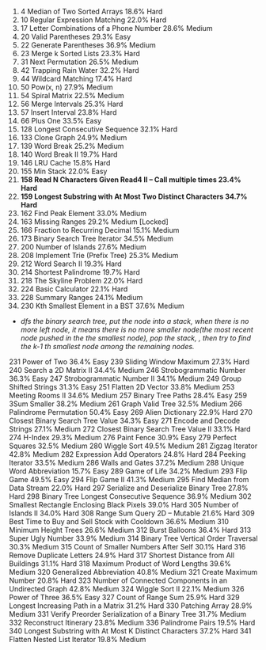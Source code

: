 1. 4 Median of Two Sorted Arrays 18.6% Hard  
1. 10 Regular Expression Matching 22.0% Hard  
1. 17 Letter Combinations of a Phone Number 28.6% Medium  
1. 20 Valid Parentheses 29.3% Easy  
1. 22 Generate Parentheses 36.9% Medium  
1. 23 Merge k Sorted Lists 23.3% Hard  
1. 31 Next Permutation 26.5% Medium  
1. 42 Trapping Rain Water 32.2% Hard  
1. 44 Wildcard Matching 17.4% Hard  
1. 50 Pow(x, n) 27.9% Medium  
1. 54 Spiral Matrix 22.5% Medium  
1. 56 Merge Intervals 25.3% Hard  
1. 57 Insert Interval 23.8% Hard  
1. 66 Plus One 33.5% Easy  
1. 128 Longest Consecutive Sequence 32.1% Hard  
1. 133 Clone Graph 24.9% Medium  
1. 139 Word Break 25.2% Medium  
1. 140 Word Break II 19.7% Hard  
1. 146 LRU Cache 15.8% Hard  
1. 155 Min Stack 22.0% Easy  
1. **158 Read N Characters Given Read4 II – Call multiple times 23.4% Hard**  
1. **159 Longest Substring with At Most Two Distinct Characters 34.7% Hard**  
1. 162 Find Peak Element 33.0% Medium  
1. 163 Missing Ranges 29.2% Medium  [Locked]  
1. 166 Fraction to Recurring Decimal 15.1% Medium  
1. 173 Binary Search Tree Iterator 34.5% Medium  
1. 200 Number of Islands 27.6% Medium  
1. 208 Implement Trie (Prefix Tree) 25.3% Medium   
1. 212 Word Search II 19.3% Hard  
1. 214 Shortest Palindrome 19.7% Hard  
1. 218 The Skyline Problem 22.0% Hard  
1. 224 Basic Calculator 22.1% Hard  
1. 228 Summary Ranges 24.1% Medium  
1. 230 Kth Smallest Element in a BST 37.6% Medium
  - *dfs the binary search tree, put the node into a stack, when there is no more left node, it means
  there is no more smaller node(the most recent node pushed in the the smallest node), pop the stack, 
  , then try to find the k-1 th smallest node among the remaining nodes.*
  
  
231 Power of Two 36.4% Easy
239 Sliding Window Maximum 27.3% Hard
240 Search a 2D Matrix II 34.4% Medium
246 Strobogrammatic Number 36.3% Easy
247 Strobogrammatic Number II 34.1% Medium
249 Group Shifted Strings 31.3% Easy
251 Flatten 2D Vector 33.8% Medium
253 Meeting Rooms II 34.6% Medium
257 Binary Tree Paths 28.4% Easy
259 3Sum Smaller 38.2% Medium
261 Graph Valid Tree 32.5% Medium
266 Palindrome Permutation 50.4% Easy
269 Alien Dictionary 22.9% Hard
270 Closest Binary Search Tree Value 34.3% Easy
271 Encode and Decode Strings 27.1% Medium
272 Closest Binary Search Tree Value II 33.1% Hard
274 H-Index 29.3% Medium
276 Paint Fence 30.9% Easy
279 Perfect Squares 32.5% Medium
280 Wiggle Sort 49.5% Medium
281 Zigzag Iterator 42.8% Medium
282 Expression Add Operators 24.8% Hard
284 Peeking Iterator 33.5% Medium
286 Walls and Gates 37.2% Medium
288 Unique Word Abbreviation 15.7% Easy
289 Game of Life 34.2% Medium
293 Flip Game 49.5% Easy
294 Flip Game II 41.3% Medium
295 Find Median from Data Stream 22.0% Hard
297 Serialize and Deserialize Binary Tree 27.8% Hard
298 Binary Tree Longest Consecutive Sequence 36.9% Medium
302 Smallest Rectangle Enclosing Black Pixels 39.0% Hard
305 Number of Islands II 34.0% Hard
308 Range Sum Query 2D – Mutable 21.6% Hard
309 Best Time to Buy and Sell Stock with Cooldown 36.6% Medium
310 Minimum Height Trees 26.6% Medium
312 Burst Balloons 36.4% Hard
313 Super Ugly Number 33.9% Medium
314 Binary Tree Vertical Order Traversal 30.3% Medium
315 Count of Smaller Numbers After Self 30.1% Hard
316 Remove Duplicate Letters 24.9% Hard
317 Shortest Distance from All Buildings 31.1% Hard
318 Maximum Product of Word Lengths 39.6% Medium
320 Generalized Abbreviation 40.8% Medium
321 Create Maximum Number 20.8% Hard
323 Number of Connected Components in an Undirected Graph 42.8% Medium
324 Wiggle Sort II 22.1% Medium
326 Power of Three 36.5% Easy
327 Count of Range Sum 25.9% Hard
329 Longest Increasing Path in a Matrix 31.2% Hard
330 Patching Array 28.9% Medium
331 Verify Preorder Serialization of a Binary Tree 31.7% Medium
332 Reconstruct Itinerary 23.8% Medium
336 Palindrome Pairs 19.5% Hard
340 Longest Substring with At Most K Distinct Characters 37.2% Hard
341 Flatten Nested List Iterator 19.8% Medium